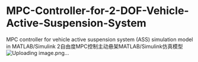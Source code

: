 # MPC-Controller-for-2-DOF-Vehicle-Active-Suspension-System
MPC controller for vehicle active suspension system (ASS) simulation model in MATLAB/Simulink
2自由度MPC控制主动悬架MATLAB/Simulink仿真模型
![Uploading image.png…]()
